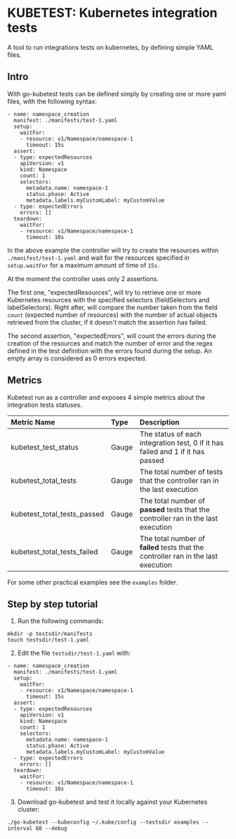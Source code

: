 # KUBETEST: Kubernetes integration tests

A tool to run integrations tests on kubernetes, by defining simple YAML files.

## Intro

With go-kubetest tests can be defined simply by creating one or more yaml files, with the following syntax:

```
- name: namespace_creation
  manifest: ./manifests/test-1.yaml
  setup:
    waitFor:
    - resource: v1/Namespace/namespace-1
      timeout: 15s
  assert:
  - type: expectedResources
    apiVersion: v1
    kind: Namespace
    count: 1
    selectors:
      metadata.name: namespace-1
      status.phase: Active
      metadata.labels.myCustomLabel: myCustomValue
  - type: expectedErrors
    errors: []
  teardown:
    waitFor:
    - resource: v1/Namespace/namespace-1
      timeout: 10s
```

In the above example the controller will try to create the resources within `./manifest/test-1.yaml` and wait for the resources specified in `setup.waitFor` for a maximum amount of time of `15s`.

At the moment the controller uses only 2 assertions.

The first one, "expectedResources", will try to retrieve one or more Kubernetes resources with the specified selectors (fieldSelectors and labelSelectors). Right after, will compare the number taken from the field `count` (expected number of resources) with the number of actual objects retrieved from the cluster, if it doesn't match the assertion has failed.

The second assertion, "expectedErrors", will count the errors during the creation of the resources and match the number of error and the regex defined in the test definition with the errors found during the setup. An empty array is considered as 0 errors expected.

## Metrics

Kubetest run as a controller and exposes 4 simple metrics about the integration tests statuses.

| Metric Name                   | Type  | Description |
| :---                          | :---  | :---  |
| kubetest_test_status          | Gauge | The status of each integration test, 0 if it has failed and 1 if it has passed |
| kubetest_total_tests          | Gauge | The total number of tests that the controller ran in the last execution |
| kubetest_total_tests_passed   | Gauge | The total number of **passed** tests that the controller ran in the last execution |
| kubetest_total_tests_failed   | Gauge | The total number of **failed** tests that the controller ran in the last execution        |


For some other practical examples see the `examples` folder.

## Step by step tutorial

1. Run the following commands:
```
mkdir -p testsdir/manifests
touch testsdir/test-1.yaml
```

2. Edit the file `testsdir/test-1.yaml` with:
```
- name: namespace_creation
  manifest: ./manifests/test-1.yaml
  setup:
    waitFor:
    - resource: v1/Namespace/namespace-1
      timeout: 15s
  assert:
  - type: expectedResources
    apiVersion: v1
    kind: Namespace
    count: 1
    selectors:
      metadata.name: namespace-1
      status.phase: Active
      metadata.labels.myCustomLabel: myCustomValue
  - type: expectedErrors
    errors: []
  teardown:
    waitFor:
    - resource: v1/Namespace/namespace-1
      timeout: 10s
```

3. Download go-kubetest and test it locally against your Kubernetes cluster:

```
./go-kubetest --kubeconfig ~/.kube/config --testsdir examples --interval 60 --debug
```
